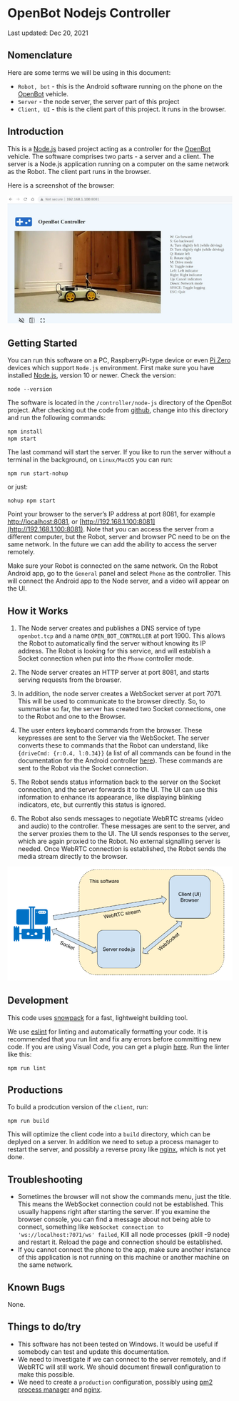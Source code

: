 # OpenBot Nodejs Controller

Last updated: Dec 20, 2021

## Nomenclature

Here are some terms we will be using in this document:

* ```Robot, bot``` - this is the Android software running on the phone on the [OpenBot](https://www.openbot.org/) vehicle. 
* ```Server``` - the node server, the server part of this project
* ```Client, UI``` - this is the client part of this project. It runs in the browser.

## Introduction

This is a [Node.js](https://nodejs.org/) based project acting as a controller for the [OpenBot](https://www.openbot.org/) vehicle. The software comprises two parts - a server and a client. The server is a Node.js application running on a computer on the same network as the Robot. The client part runs in the browser.

Here is a screenshot of the browser:

![Screenshot](images/Screenshot.jpg "image_tooltip")

## Getting Started

You can run this software on a PC, RaspberryPi-type device or even [Pi Zero](https://www.raspberrypi.com/products/raspberry-pi-zero/) devices which support ```Node.js``` environment. First make sure you have installed [Node.js](https://nodejs.org/), version 10 or newer. Check the version:

    node --version

The software is located in the ```/controller/node-js``` directory of the OpenBot project. After checking out the code from [github](https://github.com/isl-org/OpenBot), change into this directory and run the following commands:

    npm install
    npm start

The last command will start the server. If you like to run the server without a terminal in the background, on ```Linux/MacOS``` you can run:

    npm run start-nohup

or just:

    nohup npm start

Point your browser to the server’s  IP address at port 8081, for example [http://localhost:8081](http://localhost:8081), or [http://192.168.1.100:8081](http://192.168.1.100:8081). Note that you can access the server from a different computer, but the Robot, server and browser PC need to be on the same network. In the future we can add the ability to access the server remotely.

Make sure your Robot is connected on the same network. On the Robot Android app, go to the ```General``` panel and select ```Phone``` as the controller. This will connect the Android app to the Node server, and a video will appear on the UI.  

## How it Works

1. The Node server creates and publishes a DNS service of type ```openbot.tcp``` and a name ```OPEN_BOT_CONTROLLER``` at port 1900. This allows the Robot to automatically find  the server without knowing its IP address. The Robot is looking for this service, and will establish a Socket connection when put into the ```Phone``` controller mode.

2. The Node server creates an HTTP server at port 8081, and starts serving requests from the browser.

3. In addition, the node server creates a WebSocket server at port 7071. This will be used to communicate to the browser directly. So, to summarise so far, the server has created two Socket connections, one to the Robot and one to the Browser.

4. The user enters keyboard commands from the browser. These keypresses are sent to the Server via the WebSocket. The server converts these to commands that the Robot can understand, like ```{driveCmd: {r:0.4, l:0.34}}``` (a list of all commands can be found in the documentation for the Android controller [here](https://github.com/isl-org/OpenBot/blob/master/docs/technical/OpenBotController.pdf)). These commands are sent to the Robot via the Socket connection.

5. The Robot sends status information back to the server on the Socket connection, and the server forwards it to the UI. The UI can use this information to enhance its appearance, like displaying blinking indicators, etc, but currently this status is ignored.

6. The Robot also sends messages to negotiate WebRTC streams (video and audio) to the controller. These messages are sent to the server, and the server proxies them to the UI. The UI sends responses to the server, which are again proxied to the Robot. No external  signalling server is needed. Once WebRTC connection is established, the Robot sends the media stream directly to the browser.

![drawing](images/HowItWorks.png)

## Development

This code uses [snowpack](https://www.snowpack.dev/) for a fast, lightweight building tool.

We use [eslint](https://eslint.org/) for linting and automatically formatting your code. It is recommended that you run lint and fix any errors before committing new code. If you are using Visual Code, you can get a plugin [here](https://marketplace.visualstudio.com/items?itemName=dbaeumer.vscode-eslint). Run the linter like this:

    npm run lint

## Productions

To build a prodcution version of the ```client```, run:

    npm run build

This will optimize the client code into a ```build``` directory, which can be deplyed on a server. In addition we need to setup a process manager to restart the server, and possibly a reverse proxy like [nginx](https://docs.nginx.com/nginx/admin-guide/web-server/reverse-proxy/), which is not yet done.

## Troubleshooting

* Sometimes the browser will not show the commands menu, just the title. This means the WebSocket connection could not be established. This usually happens right after starting the server. If you examine the browser console, you can find a message about not being able to connect, something like ```WebSocket connection to 'ws://localhost:7071/ws' failed```, Kill all node processes (pkill -9 node)  and restart it. Reload the page and connection should be established.
* If you cannot connect the phone to the app, make sure another instance of this application is not running on this machine or another machine on the same network.

## Known Bugs

None.

## Things to do/try

* This software has not been tested on Windows. It would be useful if somebody can test and update this documentation.
* We need to investigate if we can connect to the server remotely, and if WebRTC will still work. We should document firewall configuration to make this possible.
* We need to create a ```production``` configuration, possibly using [pm2 process manager](https://www.npmjs.com/package/pm2) and [nginx](https://docs.nginx.com/nginx/admin-guide/web-server/reverse-proxy/).

